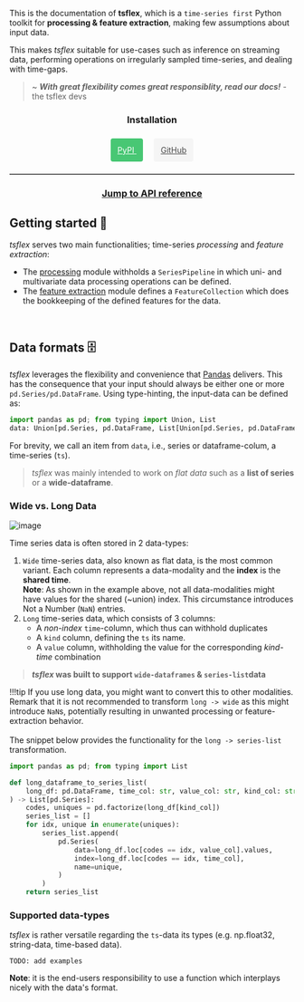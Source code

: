 This is the documentation of **tsflex**, which is a `time-series first` Python toolkit for 
**processing & feature extraction**, making few assumptions about input data.

This makes _tsflex_ suitable for use-cases such as inference on streaming data, performing operations on irregularly sampled time-series, and dealing with time-gaps.

> ~ _**With great flexibility comes great responsiblity, read our docs!**_ - the tsflex devs

<link rel="preload stylesheet" as="style" href="https://cdnjs.cloudflare.com/ajax/libs/font-awesome/5.15.2/css/all.min.css" integrity="sha512-HK5fgLBL+xu6dm/Ii3z4xhlSUyZgTT9tuc/hSrtw6uzJOvgRr2a9jyxxT1ely+B+xFAmJKVSTbpM/CuL7qxO8w==" crossorigin>

<div class="container" style="text-align: center">
        <h3><strong>Installation</strong></h3><br>
        <a title="tsflex on PyPI" href="https://pypi.org/project/tsflex/" style="margin-right:.8em; background-color: #48c774; border-color: transparent; color: #fff; padding: 0.75rem; border-radius: 4px;"
                   itemprop="downloadUrl" data-ga-event-category="PyPI">
                    <span class="icon"><i class="fa fa-download"></i></span>
                    <span>PyPI</span>
                </a> &nbsp;
                <a title="tsflex on GitHub" href="https://github.com/predict-idlab/tsflex" style="color: #4a4a4a; background-color: #f5f5f5 !important; font-size: 1em; font-weight: 400; line-height: 1.5; border-radius: 4px; padding: 0.75rem; "
                   data-ga-event-category="GitHub">
                    <span class="icon"><i class="fab fa-github"></i></span>
                    <span>GitHub</span>
                </a>
</div>
<br>
<hr style="height: 1px; border: none; border-top: 1px solid darkgrey;">


<div style="text-align: center;">
<h3><b><a href="#header-submodules">Jump to API reference</a></b></h3>
</div>

## Getting started 🚀

*tsflex* serves two main functionalities; time-series _processing_ and _feature extraction_:

* The [processing](/tsflex/processing) module withholds a `SeriesPipeline` in which uni- and multivariate data processing operations can be defined.
* The [feature extraction](/tsflex/features) module defines a `FeatureCollection` which does the bookkeeping of the defined features for the data.

<br>

## Data formats 🗄️

*tsflex* leverages the flexibility and convenience that [Pandas](https://pandas.pydata.org/docs/index.html) delivers. This has the consequence that your input should always be either one or more `pd.Series/pd.DataFrame`. Using type-hinting, the input-data can be defined as:

```python
import pandas as pd; from typing import Union, List
data: Union[pd.Series, pd.DataFrame, List[Union[pd.Series, pd.DataFrame]]]
```

For brevity, we call an item from `data`, i.e., series or dataframe-colum, a time-series (`ts`). 

> _tsflex_ was mainly intended to work on _flat data_ such as a **list of series** or a **wide-dataframe**.

### Wide vs. Long Data
![image](https://raw.githubusercontent.com/predict-idlab/tsflex/main/docs/_static/long_wide.png)

Time series data is often stored in 2 data-types:

1. `Wide` time-series data, also known as flat data, is the most common variant. Each column represents a data-modality and the **index** is the **shared time**.<br>
    **Note**: As shown in the example above, not all data-modalities might have values for the shared (~union) index. This circumstance introduces Not a Number (`NaN`) entries.
2. `Long` time-series data, which consists of 3 columns:
      * A _non-index_ `time`-column, which thus can withhold duplicates
      * A `kind` column, defining the `ts` its name.
      * A `value` column, withholding the value for the corresponding _kind-time_ combination

> **_tsflex_ was built to support `wide-dataframes` & `series-list`data**

!!!tip
    If you use long data, you might want to convert this to other modalities.<br>
    Remark that it is not recommended to transform `long -> wide` as this might introduce `NaN`s, potentially resulting in unwanted processing or feature-extraction behavior.<br></br>
    The snippet below provides the functionality for the `long -> series-list` transformation.

```python
import pandas as pd; from typing import List

def long_dataframe_to_series_list(
    long_df: pd.DataFrame, time_col: str, value_col: str, kind_col: str
) -> List[pd.Series]:
    codes, uniques = pd.factorize(long_df[kind_col])
    series_list = []
    for idx, unique in enumerate(uniques):
        series_list.append(
            pd.Series(
                data=long_df.loc[codes == idx, value_col].values,
                index=long_df.loc[codes == idx, time_col],
                name=unique,
            )
        )
    return series_list
```
### Supported data-types

_tsflex_  is rather versatile regarding the `ts`-data its types (e.g. np.float32, string-data, time-based data).

`TODO: add examples`

**Note**: it is the end-users responsibility to use a function which interplays nicely with the data's format.
